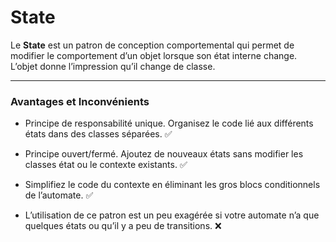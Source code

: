 # State

Le **State** est un patron de conception comportemental qui permet de modifier le comportement d’un objet lorsque son état interne change. L’objet donne l’impression qu’il change de classe.

---
### Avantages et Inconvénients

- Principe de responsabilité unique. Organisez le code lié aux différents états dans des classes séparées. ✅
- Principe ouvert/fermé. Ajoutez de nouveaux états sans modifier les classes état ou le contexte existants. ✅
- Simplifiez le code du contexte en éliminant les gros blocs conditionnels de l’automate. ✅

- L’utilisation de ce patron est un peu exagérée si votre automate n’a que quelques états ou qu’il y a peu de transitions. ❌
